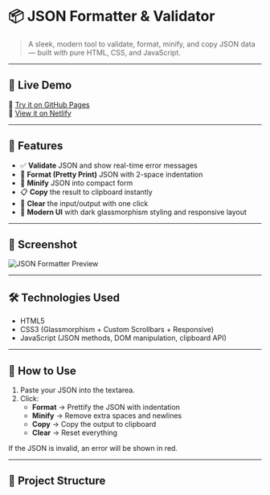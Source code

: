# 📦 JSON Formatter & Validator

> A sleek, modern tool to validate, format, minify, and copy JSON data — built with pure HTML, CSS, and JavaScript.

---

## 🌟 Live Demo

🔗 [Try it on GitHub Pages](https://abdullahrazzaq26.github.io/JSON-Formatter-Validator/)  
🔗 [View it on Netlify](https://json-formattter.netlify.app/)

---

## 🧰 Features

- ✅ **Validate** JSON and show real-time error messages
- 🎯 **Format (Pretty Print)** JSON with 2-space indentation
- 🧼 **Minify** JSON into compact form
- 📋 **Copy** the result to clipboard instantly
- 🧹 **Clear** the input/output with one click
- 🎨 **Modern UI** with dark glassmorphism styling and responsive layout

---

## 📸 Screenshot

![JSON Formatter Preview](preview.png)

---

## 🛠️ Technologies Used

- HTML5  
- CSS3 (Glassmorphism + Custom Scrollbars + Responsive)  
- JavaScript (JSON methods, DOM manipulation, clipboard API)

---

## 🧪 How to Use

1. Paste your JSON into the textarea.
2. Click:
   - **Format** → Prettify the JSON with indentation
   - **Minify** → Remove extra spaces and newlines
   - **Copy** → Copy the output to clipboard
   - **Clear** → Reset everything

If the JSON is invalid, an error will be shown in red.

---

## 📂 Project Structure

